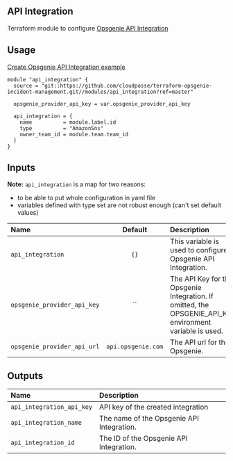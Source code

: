 ## API Integration

Terraform module to configure [Opsgenie API Integration](https://registry.terraform.io/providers/opsgenie/opsgenie/latest/docs/resources/api_integration)


## Usage

[Create Opsgenie API Integration example](../../examples/alert_policy)

```hcl
module "api_integration" {
  source = "git::https://github.com/cloudposse/terraform-opsgenie-incident-management.git//modules/api_integration?ref=master"

  opsgenie_provider_api_key = var.opsgenie_provider_api_key

  api_integration = {
    name          = module.label.id
    type          = "AmazonSns"
    owner_team_id = module.team.team_id
  }
}
```

## Inputs

**Note:** `api_integration` is a map for two reasons: 
- to be able to put whole configuration in yaml file
- variables defined with type set are not robust enough (can't set default values)

|  Name                          |  Default                          |  Description                                                                                                                    | Required |
|:-------------------------------|:---------------------------------:|:--------------------------------------------------------------------------------------------------------------------------------|:--------:|
| `api_integration`              | `{}`                              | This variable is used to configure Opsgenie API Integration.                                                                    | Yes      |
| `opsgenie_provider_api_key`    | ``                                | The API Key for the Opsgenie Integration. If omitted, the OPSGENIE_API_KEY environment variable is used.                        | Yes      |
| `opsgenie_provider_api_url`    | `api.opsgenie.com`                | The API url for the Opsgenie.                                                                                                   | No       |


## Outputs

| Name                        | Description                              |
|:----------------------------|:-----------------------------------------|
| `api_integration_api_key`   | API key of the created integration       |
| `api_integration_name`      | The name of the Opsgenie API Integration.|
| `api_integration_id`        | The ID of the Opsgenie API Integration.  |

